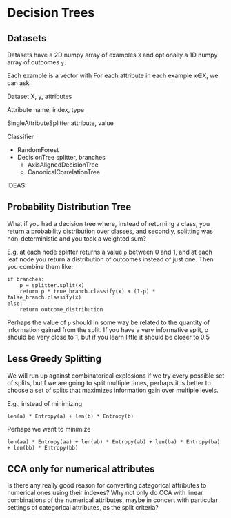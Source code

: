 # Decision Trees

## Datasets

Datasets have a 2D numpy array of examples `X` and optionally a 1D numpy array of outcomes `y`.

Each example is a vector with
For each attribute in each example x∈X, we can ask

Dataset X, y, attributes

Attribute name, index, type

SingleAttributeSplitter attribute, value

Classifier
  - RandomForest
  - DecisionTree splitter, branches
    - AxisAlignedDecisionTree
    - CanonicalCorrelationTree

IDEAS:

## Probability Distribution Tree

What if you had a decision tree where, instead of returning a class, you return a probability distribution over classes, and secondly, splitting was non-deterministic and you took a weighted sum?

E.g. at each node splitter returns a value `p` between 0 and 1, and at each leaf node you return a distribution of outcomes instead of just one. Then you combine them like:

```
if branches:
    p = splitter.split(x)
    return p * true_branch.classify(x) + (1-p) * false_branch.classify(x)
else:
    return outcome_distribution
```

Perhaps the value of `p` should in some way be related to the quantity of information gained from the split. If you have a very informative split, p should be very close to 1, but if you learn little it should be closer to 0.5

## Less Greedy Splitting

We will run up against combinatorical explosions if we try every possible set of splits, butif we are going to split multiple times, perhaps it is better to choose a set of splits that maximizes information gain over multiple levels.

E.g., instead of minimizing
```
len(a) * Entropy(a) + len(b) * Entropy(b)
```
Perhaps we want to minimize
```
len(aa) * Entropy(aa) + len(ab) * Entropy(ab) + len(ba) * Entropy(ba) + len(bb) * Entropy(bb)
```

## CCA only for numerical attributes

Is there any really good reason for converting categorical attributes to numerical ones using their indexes? Why not only do CCA with linear combinations of the numerical attributes, maybe in concert with particular settings of categorical attributes, as the split criteria?
